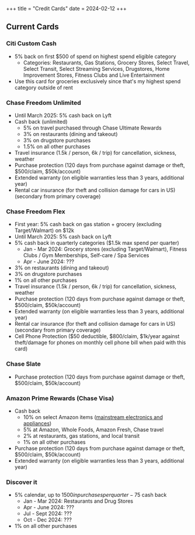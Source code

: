 +++
title = "Credit Cards"
date = 2024-02-12
+++

## Current Cards

### Citi Custom Cash

- 5% back on first $500 of spend on highest spend eligible category
    - Categories: Restaurants, Gas Stations, Grocery Stores, Select Travel, Select Transit, Select Streaming Services, Drugstores, Home Improvement Stores, Fitness Clubs and Live Entertainment
- Use this card for groceries exclusively since that's my highest spend category outside of rent

### Chase Freedom Unlimited

- Until March 2025: 5% cash back on Lyft
- Cash back (unlimited)
    - 5% on travel purchased through Chase Ultimate Rewards
    - 3% on restaurants (dining and takeout)
    - 3% on drugstore purchases
    - 1.5% on all other purchases
- Travel insurance (1.5k / person, 6k / trip) for cancellation, sickness, weather
- Purchase protection (120 days from purchase against damage or theft, $500/claim, $50k/account)
- Extended warranty (on eligible warranties less than 3 years, additional year)
- Rental car insurance (for theft and collision damage for cars in US) (secondary from primary coverage)

### Chase Freedom Flex

- First year: 5% cash back on gas station + grocery (excluding Target/Walmart) on $12k
- Until March 2025: 5% cash back on Lyft
- 5% cash back in quarterly categories ($1.5k max spend per quarter)
    - Jan - Mar 2024: Grocery stores (excluding Target/Walmart), Fitness Clubs / Gym Memberships, Self-care / Spa Services
    - Apr - June 2024: ???
- 3% on restaurants (dining and takeout)
- 3% on drugstore purchases
- 1% on all other purchases
- Travel insurance (1.5k / person, 6k / trip) for cancellation, sickness, weather
- Purchase protection (120 days from purchase against damage or theft, $500/claim, $50k/account)
- Extended warranty (on eligible warranties less than 3 years, additional year)
- Rental car insurance (for theft and collision damage for cars in US) (secondary from primary coverage)
- Cell Phone Protection ($50 deductible, $800/claim, $1k/year against theft/damage for phones on monthly cell phone bill when paid with this card)

### Chase Slate

- Purchase protection (120 days from purchase against damage or theft, $500/claim, $50k/account)

### Amazon Prime Rewards (Chase Visa)

- Cash back
    - 10% on select Amazon items ([mainstream electronics and appliances](https://www.amazon.com/b?ie=UTF8&node=17934980011))
    - 5% at Amazon, Whole Foods, Amazon Fresh, Chase travel
    - 2% at restaurants, gas stations, and local transit
    - 1% on all other purchases
- Purchase protection (120 days from purchase against damage or theft, $500/claim, $50k/account)
- Extended warranty (on eligible warranties less than 3 years, additional year)

### Discover it

- 5% calendar, up to $1500 in purchases per quarter - 75$ cash back
    - Jan - Mar 2024: Restaurants and Drug Stores
    - Apr - June 2024: ???
    - Jul - Sept 2024: ???
    - Oct - Dec 2024: ???
- 1% on all other purchases
